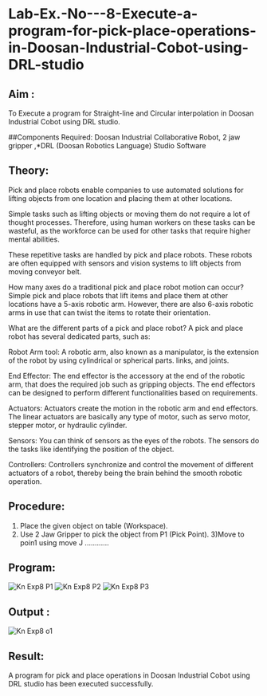 # Lab-Ex.-No---8-Execute-a-program-for-pick-place-operations-in-Doosan-Industrial-Cobot-using-DRL-studio
## Aim :
To Execute a program for Straight-line and Circular interpolation in Doosan Industrial Cobot using DRL studio.

##Components Required: Doosan Industrial Collaborative Robot, 2 jaw gripper ,*DRL (Doosan Robotics Language) Studio Software


## Theory: 
Pick and place robots enable companies to use automated solutions for lifting objects from one location and placing them at other locations.

Simple tasks such as lifting objects or moving them do not require a lot of thought processes. Therefore, using human workers on these tasks can be wasteful, as the workforce can be used for other tasks that require higher mental abilities.

These repetitive tasks are handled by pick and place robots. These robots are often equipped with sensors and vision systems to lift objects from moving conveyor belt.

How many axes do a traditional pick and place robot motion can occur?
Simple pick and place robots that lift items and place them at other locations have a 5-axis robotic arm. However, there are also 6-axis robotic arms in use that can twist the items to rotate their orientation.

What are the different parts of a pick and place robot?
A pick and place robot has several dedicated parts, such as:

Robot Arm tool: A robotic arm, also known as a manipulator, is the extension of the robot by using cylindrical or spherical parts. links, and joints.

End Effector: The end effector is the accessory at the end of the robotic arm, that does the required job such as gripping objects. The end effectors can be designed to perform different functionalities based on requirements.

Actuators: Actuators create the motion in the robotic arm and end effectors. The linear actuators are basically any type of motor, such as servo motor, stepper motor, or hydraulic cylinder.

Sensors: You can think of sensors as the eyes of the robots. The sensors do the tasks like identifying the position of the object.

Controllers: Controllers synchronize and control the movement of different actuators of a robot, thereby being the brain behind the smooth robotic operation.



## Procedure:


1) Place the given object on table (Workspace).
2) Use 2 Jaw Gripper to pick the object from P1 (Pick Point). 
3)Move to poin1 using move J
............


## Program: 

![Kn Exp8 P1](https://user-images.githubusercontent.com/75235386/204825435-125f3a89-8233-4970-afa3-a6570bcac2ad.png)
![Kn Exp8 P2](https://user-images.githubusercontent.com/75235386/204825492-78e1010d-e887-45ec-a01c-964b214bf430.png)
![Kn Exp8 P3](https://user-images.githubusercontent.com/75235386/204825550-9d78337f-8509-475e-b1a3-f644ef005a73.png)



## Output : 

![Kn Exp8 o1](https://user-images.githubusercontent.com/75235386/204825613-7b1adaab-7337-47fe-bd9a-b2aef6d5eb1b.png)


## Result: 
A program for pick and place operations in Doosan Industrial Cobot using DRL studio has been executed successfully.




